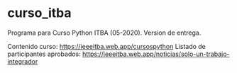 # curso_itba
Programa para Curso Python ITBA (05-2020). Version de entrega.

Contenido curso: https://ieeeitba.web.app/cursospython
Listado de participantes aprobados: https://ieeeitba.web.app/noticias/solo-un-trabajo-integrador
